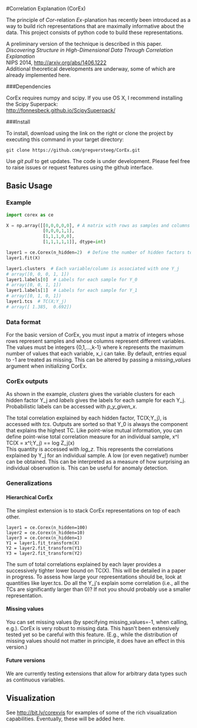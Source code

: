 #Correlation Explanation (CorEx)

The principle of *Cor*-relation *Ex*-planation has recently been introduced as a way to build rich representations that
are maximally informative about the data. This project consists of python code to build these representations.

A preliminary version of the technique is described in this paper.      
*Discovering Structure in High-Dimensional Data Through Correlation Explanation*    
NIPS 2014, http://arxiv.org/abs/1406.1222        
Additional theoretical developments are underway, some of which are already implemented here.

###Dependencies

CorEx requires numpy and scipy. If you use OS X, I recommend installing the Scipy Superpack:             
http://fonnesbeck.github.io/ScipySuperpack/

###Install

To install, download using the link on the right or clone the project by executing this command in your target directory:
```
git clone https://github.com/gregversteeg/CorEx.git
```
Use *git pull* to get updates. The code is under development. 
Please feel free to raise issues or request features using the github interface. 

## Basic Usage

### Example

```python
import corex as ce

X = np.array([[0,0,0,0,0], # A matrix with rows as samples and columns as variables.
              [0,0,0,1,1],
              [1,1,1,0,0],
              [1,1,1,1,1]], dtype=int)

layer1 = ce.Corex(n_hidden=2)  # Define the number of hidden factors to use.
layer1.fit(X)

layer1.clusters  # Each variable/column is associated with one Y_j
# array([0, 0, 0, 1, 1])
layer1.labels[0]  # Labels for each sample for Y_0
# array([0, 0, 1, 1])
layer1.labels[1]  # Labels for each sample for Y_1
# array([0, 1, 0, 1])
layer1.tcs  # TC(X;Y_j)
# array([ 1.385,  0.692])
```

### Data format

For the basic version of CorEx, you must input a matrix of integers whose rows represent samples and whose columns
represent different variables. The values must be integers {0,1,...,k-1} where k represents the maximum number of 
values that each variable, x_i can take. By default, entries equal to -1 are treated as missing. This can be 
altered by passing a *missing_values* argument when initializing CorEx. 

### CorEx outputs

As shown in the example, *clusters* gives the variable clusters for each hidden factor Y_j and 
*labels* gives the labels for each sample for each Y_j. 
Probabilistic labels can be accessed with *p_y_given_x*. 

The total correlation explained by each hidden factor, TC(X;Y_j), is accessed with *tcs*. Outputs are sorted
so that Y_0 is always the component that explains the highest TC. 
Like point-wise mutual information, you can define point-wise total correlation measure for an individual sample, x^l     
TC(X = x^l;Y_j) == log Z_j(x)   
This quantity is accessed with *log_z*. This represents the correlations explained by Y_j for an individual sample.
A low (or even negative!) number can be obtained. This can be interpreted as a measure of how surprising an individual
observation is. This can be useful for anomaly detection. 


### Generalizations

#### Hierarchical CorEx
The simplest extension is to stack CorEx representations on top of each other. 
```
layer1 = ce.Corex(n_hidden=100)
layer2 = ce.Corex(n_hidden=10)
layer3 = ce.Corex(n_hidden=1)
Y1 = layer1.fit_transform(X)
Y2 = layer2.fit_transform(Y1)
Y3 = layer2.fit_transform(Y2)
```
The sum of total correlations explained by each layer provides a successively tighter lower bound on TC(X). 
This will be detailed in a paper in progress. To assess how large your representations should be, look at quantities
like layer.tcs. Do all the Y_j's explain some correlation (i.e., all the TCs are significantly larger than 0)? If not
you should probably use a smaller representation.

#### Missing values
You can set missing values (by specifying missing_values=-1, when calling, e.g.). CorEx is very robust to missing data.
This hasn't been extensively tested yet so be careful with this feature. (E.g., while the distribution of missing values
should not matter in principle, it does have an effect in this version.)

#### Future versions
We are currently testing extensions that allow for arbitrary data types such as continuous variables. 

## Visualization

See http://bit.ly/corexvis for examples of some of the rich visualization capabilities. 
Eventually, these will be added here. 